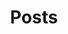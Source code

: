 ---
title: Posts
summary: Contains posts related to `PaperMod`
description: Contains posts related to PaperMod
---